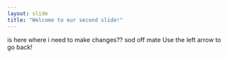 ```yaml
---
layout: slide
title: "Welcome to our second slide!"
---
```

is  here where i need to make changes?? sod off mate 
Use the left arrow to go back!
